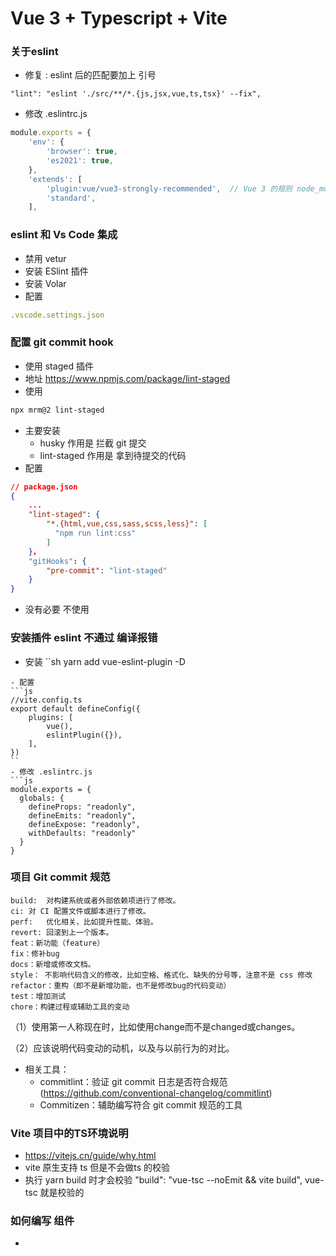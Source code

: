 # Vue 3 + Typescript + Vite
### 关于eslint 
- 修复 : eslint 后的匹配要加上 引号
```
"lint": "eslint './src/**/*.{js,jsx,vue,ts,tsx}' --fix",   
```
- 修改 .eslintrc.js
```js
module.exports = {
    'env': {
        'browser': true,
        'es2021': true,
    },
    'extends': [
        'plugin:vue/vue3-strongly-recommended',  // Vue 3 的规则 node_modules/eslint-plugin-vue/lib/configs/vue3-strongly-recommended.js
        'standard',
    ],
```
### eslint 和 Vs Code 集成
- 禁用 vetur
- 安装 ESlint 插件
- 安装 Volar
- 配置
```js
.vscode.settings.json
```

### 配置  git commit hook

- 使用 staged 插件
- 地址 https://www.npmjs.com/package/lint-staged
- 使用
```sh
npx mrm@2 lint-staged
```
- 主要安装 
    - husky 作用是 拦截 git 提交
    - lint-staged  作用是 拿到待提交的代码
- 配置
```json
// package.json
{
    ...
    "lint-staged": {
        "*.{html,vue,css,sass,scss,less}": [
          "npm run lint:css"
        ]
    }，
    "gitHooks": {
        "pre-commit": "lint-staged"
    }
}

```
- 没有必要 不使用 

### 安装插件 eslint 不通过  编译报错

- 安装
``sh
yarn add vue-eslint-plugin -D
```
- 配置
```js
//vite.config.ts
export default defineConfig({
    plugins: [
        vue(),
        eslintPlugin({}),
    ],
})
``
- 修改 .eslintrc.js
```js
module.exports = {
  globals: {
    defineProps: "readonly",
    defineEmits: "readonly",
    defineExpose: "readonly",
    withDefaults: "readonly"
  }
}
```

### 项目 Git commit 规范
```
build:	对构建系统或者外部依赖项进行了修改。
ci:	对 CI 配置文件或脚本进行了修改。
perf:	优化相关，比如提升性能、体验。
revert:	回滚到上一个版本。
feat：新功能（feature）
fix：修补bug
docs：新增或修改文档。
style： 不影响代码含义的修改，比如空格、格式化、缺失的分号等，注意不是 css 修改
refactor：重构（即不是新增功能，也不是修改bug的代码变动）
test：增加测试
chore：构建过程或辅助工具的变动
```
（1）使用第一人称现在时，比如使用change而不是changed或changes。

（2）应该说明代码变动的动机，以及与以前行为的对比。

- 相关工具：
    - commitlint：验证 git commit 日志是否符合规范 (https://github.com/conventional-changelog/commitlint)
    - Commitizen：辅助编写符合 git commit 规范的工具


### Vite 项目中的TS环境说明
- https://vitejs.cn/guide/why.html
- vite 原生支持 ts  但是不会做ts 的校验
- 执行 yarn build 时才会校验  "build": "vue-tsc --noEmit && vite build",  vue-tsc 就是校验的


### 如何编写 组件
- <script lang="ts">
- 

### vite 默认不支持 JSX TSX  需要安装官方插件
- https://vitejs.cn/plugins/#vitejs-plugin-vue-jsx
- https://www.npmjs.com/package/@vitejs/plugin-vue-jsx










































## 笔记

https://www.yuque.com/books/share/84a225ba-970e-46ee-9e72-b09a297d75fe?#（密码：slzd） 《【Vue 3 + TS 项目实战】统】

## 代码

https://gitee.com/lipengzhou/shop-admin